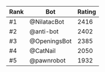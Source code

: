 Rank|Bot|Rating
---|---|---
#1|@NilatacBot|2416
#2|@anti-bot|2402
#3|@OpeningsBot|2385
#4|@CatNail|2050
#5|@pawnrobot|1932
